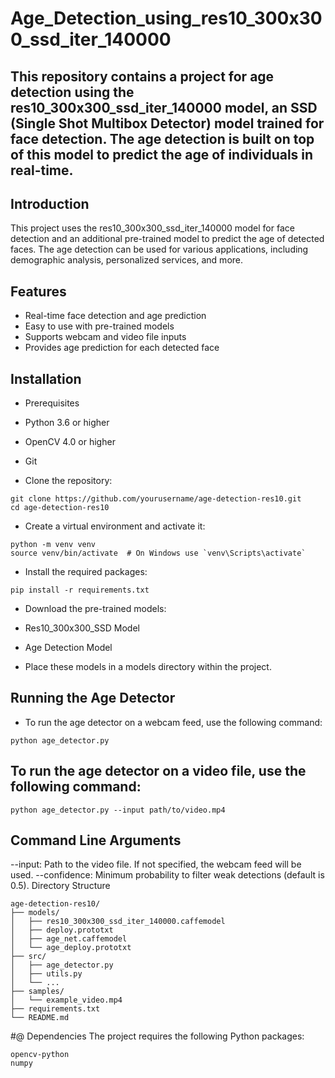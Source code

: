 # Age_Detection_using_res10_300x300_ssd_iter_140000

## This repository contains a project for age detection using the res10_300x300_ssd_iter_140000 model, an SSD (Single Shot Multibox Detector) model trained for face detection. The age detection is built on top of this model to predict the age of individuals in real-time.

## Introduction
This project uses the res10_300x300_ssd_iter_140000 model for face detection and an additional pre-trained model to predict the age of detected faces. The age detection can be used for various applications, including demographic analysis, personalized services, and more.

## Features
- Real-time face detection and age prediction
- Easy to use with pre-trained models
- Supports webcam and video file inputs
- Provides age prediction for each detected face

## Installation
- Prerequisites
- Python 3.6 or higher
- OpenCV 4.0 or higher
- Git


- Clone the repository:

```
git clone https://github.com/yourusername/age-detection-res10.git
cd age-detection-res10
```
- Create a virtual environment and activate it:

```
python -m venv venv
source venv/bin/activate  # On Windows use `venv\Scripts\activate`
```
- Install the required packages:

```
pip install -r requirements.txt
```
- Download the pre-trained models:

- Res10_300x300_SSD Model
- Age Detection Model
- Place these models in a models directory within the project.

## Running the Age Detector
- To run the age detector on a webcam feed, use the following command:

```
python age_detector.py
```
## To run the age detector on a video file, use the following command:
```
python age_detector.py --input path/to/video.mp4
```
## Command Line Arguments
--input: Path to the video file. If not specified, the webcam feed will be used.
--confidence: Minimum probability to filter weak detections (default is 0.5).
Directory Structure
```
age-detection-res10/
├── models/
│   ├── res10_300x300_ssd_iter_140000.caffemodel
│   ├── deploy.prototxt
│   ├── age_net.caffemodel
│   └── age_deploy.prototxt
├── src/
│   ├── age_detector.py
│   ├── utils.py
│   └── ...
├── samples/
│   └── example_video.mp4
├── requirements.txt
└── README.md
```
#@ Dependencies
The project requires the following Python packages:
```
opencv-python
numpy
```
